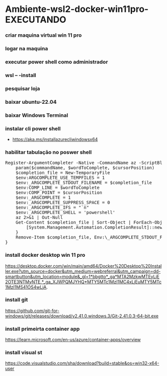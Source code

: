 # Ambiente-wsl2-docker-win11pro-EXECUTANDO

### criar maquina virtual win 11 pro

### logar na maquina

### executar power shell como administrador

### wsl – -install

### pesquisar loja

### baixar ubuntu-22.04

### baixar Windows Terminal

### instalar cli power shell
- https://aka.ms/installazurecliwindowsx64

### habilitar tabulação no poswer shell

<pre>
Register-ArgumentCompleter -Native -CommandName az -ScriptBlock {
    param($commandName, $wordToComplete, $cursorPosition)
    $completion_file = New-TemporaryFile
    $env:ARGCOMPLETE_USE_TEMPFILES = 1
    $env:_ARGCOMPLETE_STDOUT_FILENAME = $completion_file
    $env:COMP_LINE = $wordToComplete
    $env:COMP_POINT = $cursorPosition
    $env:_ARGCOMPLETE = 1
    $env:_ARGCOMPLETE_SUPPRESS_SPACE = 0
    $env:_ARGCOMPLETE_IFS = "`n"
    $env:_ARGCOMPLETE_SHELL = 'powershell'
    az 2>&1 | Out-Null
    Get-Content $completion_file | Sort-Object | ForEach-Object {
        [System.Management.Automation.CompletionResult]::new($_, $_, "ParameterValue", $_)
    }
    Remove-Item $completion_file, Env:\_ARGCOMPLETE_STDOUT_FILENAME, Env:\ARGCOMPLETE_USE_TEMPFILES, Env:\COMP_LINE, Env:\COMP_POINT, Env:\_ARGCOMPLETE, Env:\_ARGCOMPLETE_SUPPRESS_SPACE, Env:\_ARGCOMPLETE_IFS, Env:\_ARGCOMPLETE_SHELL
}
</pre>


### install docker desktop win 11 pro
https://desktop.docker.com/win/main/amd64/Docker%20Desktop%20Installer.exe?utm_source=docker&utm_medium=webreferral&utm_campaign=dd-smartbutton&utm_location=module&_gl=1*bbgtto*_ga*MTA2MzkwMTEyLjE2OTE3NTMyNTE.*_ga_XJWPQMJYHQ*MTY5MTc1MzI1MC4xLjEuMTY5MTc1MzI1MS41OS4wLjA.

### install git
https://github.com/git-for-windows/git/releases/download/v2.41.0.windows.3/Git-2.41.0.3-64-bit.exe

### install primeirta container app
https://learn.microsoft.com/en-us/azure/container-apps/overview

### install visual st
https://code.visualstudio.com/sha/download?build=stable&os=win32-x64-user
